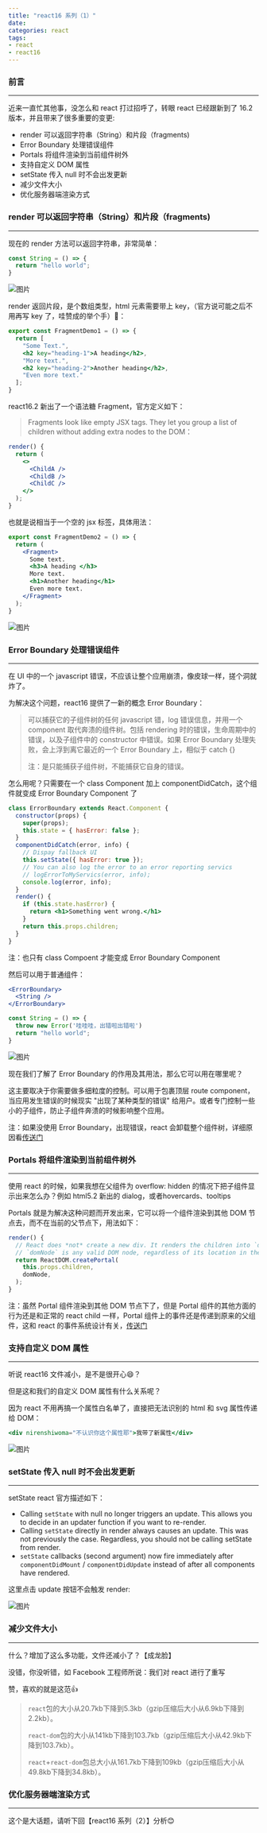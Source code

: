```yaml
---
title: "react16 系列（1）"
date: 
categories: react
tags: 
- react
- react16
---
```


### 前言

------

近来一直忙其他事，没怎么和 react 打过招呼了，转眼 react 已经跟新到了 16.2 版本，并且带来了很多重要的变更:

<!-- more -->

* render 可以返回字符串（String）和片段（fragments)
* Error Boundary 处理错误组件
* Portals 将组件渲染到当前组件树外
* 支持自定义 DOM 属性
* setState 传入 null 时不会出发更新
* 减少文件大小
* 优化服务器端渲染方式



### render 可以返回字符串（String）和片段（fragments)

------

现在的 render 方法可以返回字符串，非常简单：

```jsx
const String = () => {
  return "hello world";
}
```

![图片](https://ws2.sinaimg.cn/large/006tKfTcly1fnxip7ozvqj30ui0a8q5d.jpg)

render 返回片段，是个数组类型，html 元素需要带上 key，（官方说可能之后不用再写 key 了，哇赞成的举个手）👋：

```jsx
export const FragmentDemo1 = () => {
  return [
    "Some Text.",
    <h2 key="heading-1">A heading</h2>,
    "More text.",
    <h2 key="heading-2">Another heading</h2>,
    "Even more text."
  ];
}
```

react16.2 新出了一个语法糖 Fragment，官方定义如下：

> Fragments look like empty JSX tags. They let you group a list of children without adding extra nodes to the DOM：

```jsx
render() {
  return (
    <>
      <ChildA />
      <ChildB />
      <ChildC />
    </>
  );
}
```

也就是说相当于一个空的 jsx 标签，具体用法：

```jsx
export const FragmentDemo2 = () => {
  return (
    <Fragment>
      Some text.
      <h3>A heading </h3>
      More text.
      <h1>Another heading</h1>
      Even more text.
    </Fragment>
  );
}
```

![图片](https://ws1.sinaimg.cn/large/006tKfTcly1fnxiwggv1hj30zk0i8n1r.jpg)



### Error Boundary 处理错误组件

------

在 UI 中的一个 javascript 错误，不应该让整个应用崩溃，像皮球一样，搓个洞就炸了。

为解决这个问题，react16 提供了一新的概念 Error Boundary：

> 可以捕获它的子组件树的任何 javascript 错，log 错误信息，并用一个 component 取代奔溃的组件树。包括 rendering 时的错误，生命周期中的错误，以及子组件中的 constructor 中错误。如果  Error Boundary 处理失败，会上浮到离它最近的一个 Error Boundary 上，相似于 catch {}
>
> 注：是只能捕获子组件树，不能捕获它自身的错误。

怎么用呢？只需要在一个 class Component 加上 componentDidCatch，这个组件就变成 Error Boundary Component 了

```jsx
class ErrorBoundary extends React.Component {
  constructor(props) {
    super(props);
    this.state = { hasError: false };
  }
  componentDidCatch(error, info) {
    // Dispay fallback UI
    this.setState({ hasError: true });
    // You can also log the error to an error reporting servics
    // logErrorToMyServics(error, info);
    console.log(error, info);
  }
  render() {
    if (this.state.hasError) {
      return <h1>Something went wrong.</h1>
    }
    return this.props.children;
  }
}
```

注：也只有 class Compoent 才能变成 Error Boundary Component

然后可以用于普通组件：

```jsx
<ErrorBoundary>
  <String />
</ErrorBoundary>
```

```jsx
const String = () => {
  throw new Error('哇哇哇，出错啦出错啦')
  return "hello world";
}
```

![图片](https://ws3.sinaimg.cn/large/006tKfTcly1fnxlwcb6jtj314a0d6n13.jpg)

现在我们了解了 Error Boundary 的作用及其用法，那么它可以用在哪里呢？

这主要取决于你需要做多细粒度的控制。可以用于包裹顶层 route component，当应用发生错误的时候现实 "出现了某种类型的错误" 给用户。或者专门控制一些小的子组件，防止子组件奔溃的时候影响整个应用。

注：如果没使用 Error Boundary，出现错误，react 会卸载整个组件树，详细原因看[传送门](https://reactjs.org/blog/2017/07/26/error-handling-in-react-16.html)



### Portals 将组件渲染到当前组件树外

------

使用 react 的时候，如果我想在父组件为 overflow: hidden 的情况下把子组件显示出来怎么办？例如 html5.2 新出的 dialog，或者hovercards、tooltips

Portals 就是为解决这种问题而开发出来，它可以将一个组件渲染到其他 DOM 节点去，而不在当前的父节点下，用法如下：

```jsx
render() {
  // React does *not* create a new div. It renders the children into `domNode`.
  // `domNode` is any valid DOM node, regardless of its location in the DOM.
  return ReactDOM.createPortal(
    this.props.children,
    domNode,
  );
}
```

注：虽然 Portal 组件渲染到其他 DOM 节点下了，但是 Portal 组件的其他方面的行为还是和正常的 react child 一样，Portal 组件上的事件还是传递到原来的父组件，这和 react 的事件系统设计有关，[传送门](https://reactjs.org/docs/portals.html)



### 支持自定义 DOM 属性

------

听说 react16 文件减小，是不是很开心😄？

但是这和我们的自定义 DOM 属性有什么关系呢？

因为 react 不用再搞一个属性白名单了，直接把无法识别的 html 和 svg 属性传递给 DOM：

```jsx
<div nirenshiwoma="不认识你这个属性耶">我带了新属性</div>
```

![图片](https://ws1.sinaimg.cn/large/006tKfTcly1fnxp1g0m4lj30la01cdg6.jpg)



### setState 传入 null 时不会出发更新

------

setState react 官方描述如下：

- Calling `setState` with null no longer triggers an update. This allows you to decide in an updater function if you want to re-render.
- Calling `setState` directly in render always causes an update. This was not previously the case. Regardless, you should not be calling setState from render.
- `setState` callbacks (second argument) now fire immediately after `componentDidMount` / `componentDidUpdate` instead of after all components have rendered.

这里点击 update 按钮不会触发 render:

![图片](https://ws3.sinaimg.cn/large/006tKfTcly1fnxphwax6mj31kw0s2469.jpg)



### 减少文件大小

------

什么？增加了这么多功能，文件还减小了？【成龙脸】

没错，你没听错，如 Facebook 工程师所说：我们对 react 进行了重写

赞，喜欢的就是这范👍

> `react`包的大小从20.7kb下降到5.3kb（gzip压缩后大小从6.9kb下降到2.2kb）。
>
> `react-dom`包的大小从141kb下降到103.7kb（gzip压缩后大小从42.9kb下降到103.7kb）。
>
> `react`+`react-dom`包总大小从161.7kb下降到109kb（gzip压缩后大小从49.8kb下降到34.8kb）。



### 优化服务器端渲染方式

------

这个是大话题，请听下回【react16 系列（2）】分析😊